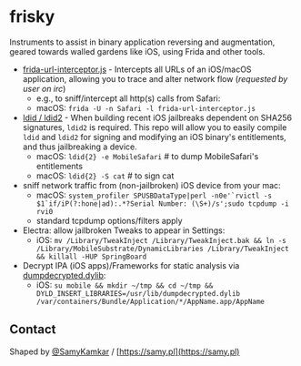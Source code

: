 # frisky

Instruments to assist in binary application reversing and augmentation, geared towards walled gardens like iOS, using Frida and other tools.

- [frida-url-interceptor.js](frida-url-interceptor.js) - Intercepts all URLs of an iOS/macOS application, allowing you to trace and alter network flow (*requested by user on irc*)
  - e.g., to sniff/intercept all http(s) calls from Safari:
  - macOS: `frida -U -n Safari -l frida-url-interceptor.js`
- [ldid / ldid2](https://github.com/samyk/ldid) - When building recent iOS jailbreaks dependent on SHA256 signatures, `ldid2` is required. This repo will allow you to easily compile `ldid` and `ldid2` for signing and modifying an iOS binary's entitlements, and thus jailbreaking a device.
  - macOS: `ldid{2} -e MobileSafari` # to dump MobileSafari's entitlements
  - macOS: `ldid{2} -S cat` # to sign cat
- sniff network traffic from (non-jailbroken) iOS device from your mac:
  - macOS: ```system_profiler SPUSBDataType|perl -n0e'`rvictl -s $1`if/iP(?:hone|ad):.*?Serial Number: (\S+)/s';sudo tcpdump -i rvi0```
  - standard tcpdump options/filters apply
- Electra: allow jailbroken Tweaks to appear in Settings:
  - iOS: `mv /Library/TweakInject /Library/TweakInject.bak && ln -s /Library/MobileSubstrate/DynamicLibraries /Library/TweakInject && killall -HUP SpringBoard`
- Decrypt IPA (iOS apps)/Frameworks for static analysis via [dumpdecrypted.dylib](https://github.com/conradev/dumpdecrypted):
  - iOS: `su mobile && mkdir ~/tmp && cd ~/tmp && DYLD_INSERT_LIBRARIES=/usr/lib/dumpdecrypted.dylib /var/containers/Bundle/Application/*/AppName.app/AppName`

## Contact

Shaped by [@SamyKamkar](https://twitter.com/samykamkar) / [https://samy.pl](https://samy.pl)
